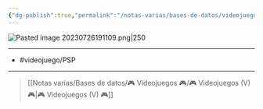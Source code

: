 ```yaml
---
{"dg-publish":true,"permalink":"/notas-varias/bases-de-datos/videojuegos/v-elemental-monster-td-portable/"}
---
```



![Pasted image 20230726191109.png|250](/img/user/Notas%20varias/Bases%20de%20datos/%F0%9F%8E%AE%20Videojuegos%20%F0%9F%8E%AE/ANEXOS/Pasted%20image%2020230726191109.png)

---

- #videojuego/PSP 

---

> [[Notas varias/Bases de datos/🎮 Videojuegos 🎮/🎮 Videojuegos (V) 🎮\|🎮 Videojuegos (V) 🎮]]